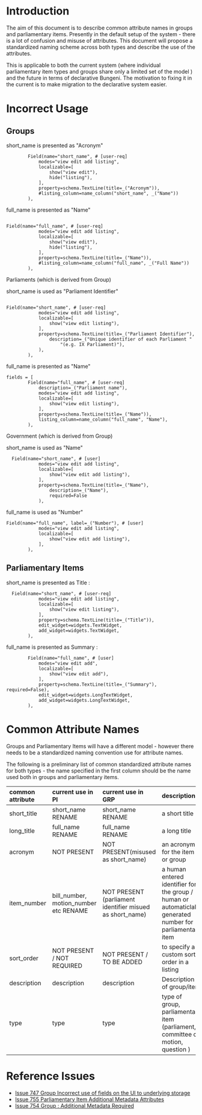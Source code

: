 # Introduction #

The aim of this document is to describe common attribute names in groups and parliamentary items. Presently in the default setup of the system - there is a lot of confusion and misuse of attributes. This document will propose a standardized naming scheme across both types and describe the use of the attributes.

This is applicable to both the current system (where individual parliamentary item types and groups share only a limited set of the model ) and the future in terms of declarative Bungeni. The motivation to fixing it in the current is to make migration to the declarative system easier.

# Incorrect Usage #

## Groups ##

short\_name is presented as "Acronym"

```
        Field(name="short_name", # [user-req]
            modes="view edit add listing",
            localizable=[
                show("view edit"),
                hide("listing"),
            ],
            property=schema.TextLine(title=_("Acronym")),
            #listing_column=name_column("short_name", _("Name"))
        ),

```

full\_name is presented as "Name"

```

Field(name="full_name", # [user-req]
            modes="view edit add listing",
            localizable=[
                show("view edit"),
                hide("listing"),
            ],
            property=schema.TextLine(title=_("Name")),
            #listing_column=name_column("full_name", _("Full Name"))
        ),
```


Parliaments (which is derived from Group)

short\_name is used as "Parliament Identifier"

```

Field(name="short_name", # [user-req]
            modes="view edit add listing",
            localizable=[
                show("view edit listing"),
            ],
            property=schema.TextLine(title=_("Parliament Identifier"),
                description=_("Unique identifier of each Parliament "
                    "(e.g. IX Parliament)"),
            ),
        ),
```

full\_name is presented as "Name"

```
fields = [
        Field(name="full_name", # [user-req]
            description=_("Parliament name"),
            modes="view edit add listing",
            localizable=[
                show("view edit listing"),
            ],
            property=schema.TextLine(title=_("Name")),
            listing_column=name_column("full_name", "Name"),
        ),

```

Government (which is derived from Group)

short\_name is used as "Name"

```
  Field(name="short_name", # [user]
            modes="view edit add listing",
            localizable=[
                show("view edit add listing"),
            ],
            property=schema.TextLine(title=_("Name"),
                description=_("Name"),
                required=False
            ),
```

full\_name is used as "Number"

```
Field(name="full_name", label=_("Number"), # [user]
            modes="view edit add listing",
            localizable=[
                show("view edit add listing"),
            ],
        ),
```


## Parliamentary Items ##

short\_name is presented as Title :

```
  Field(name="short_name", # [user-req]
            modes="view edit add listing",
            localizable=[
                show("view edit listing"),
            ],
            property=schema.TextLine(title=_("Title")),
            edit_widget=widgets.TextWidget,
            add_widget=widgets.TextWidget,
        ),
```

full\_name is presented as Summary :

```
        Field(name="full_name", # [user]
            modes="view edit add",
            localizable=[
                show("view edit add"),
            ],
            property=schema.TextLine(title=_("Summary"), required=False),
            edit_widget=widgets.LongTextWidget,
            add_widget=widgets.LongTextWidget,
        ),
```

# Common Attribute Names #

Groups and Parliamentary Items will have a different model - however there needs to be a standardized naming convention use for attribute names.

The following is a preliminary list of common standardized attribute names for both types - the name specified in the first column should be the name used both in groups and parliamentary items.

|common attribute|current use in PI| current use in GRP| description |
|:---------------|:----------------|:------------------|:------------|
|short\_title|short\_name RENAME| short\_name RENAME| a short title |
|long\_title|full\_name RENAME| full\_name RENAME| a long title |
|acronym|NOT PRESENT|NOT PRESENT(misused as short\_name) | an acronym for the item or group |
|item\_number|bill\_number, motion\_number etc RENAME | NOT PRESENT (parliament identifier misued as short\_name) | a human entered identifier for the group / human or automaticlally generated number for parliamentary item  |
|sort\_order | NOT PRESENT / NOT REQUIRED | NOT PRESENT / TO BE ADDED | to specify a custom sort order in a listing |
|description | description | description| Description of group/item |
|type|type |type| type of group, parliamentary item (parliament, committee or motion, question ) |


# Reference Issues #

  * [Issue 747 Group Incorrect use of fields on the UI to underlying storage](http://code.google.com/p/bungeni-portal/issues/detail?id=747)
  * [Issue 755 Parliamentary Item  Additional Metadata Attributes](http://code.google.com/p/bungeni-portal/issues/detail?id=755)
  * [Issue 754 Group : Additional Metadata Required ](http://code.google.com/p/bungeni-portal/issues/detail?id=754)



